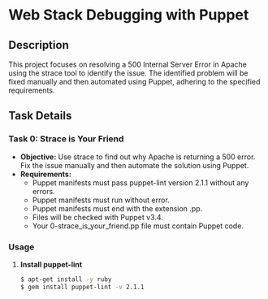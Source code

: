 # Web Stack Debugging with Puppet

## Description

This project focuses on resolving a 500 Internal Server Error in Apache using the strace tool to identify the issue. The identified problem will be fixed manually and then automated using Puppet, adhering to the specified requirements.

## Task Details

### Task 0: Strace is Your Friend

- **Objective:** Use strace to find out why Apache is returning a 500 error. Fix the issue manually and then automate the solution using Puppet.
- **Requirements:**
  - Puppet manifests must pass puppet-lint version 2.1.1 without any errors.
  - Puppet manifests must run without error.
  - Puppet manifests must end with the extension .pp.
  - Files will be checked with Puppet v3.4.
  - Your 0-strace_is_your_friend.pp file must contain Puppet code.

### Usage

1. **Install puppet-lint**

   ```bash
   $ apt-get install -y ruby
   $ gem install puppet-lint -v 2.1.1

